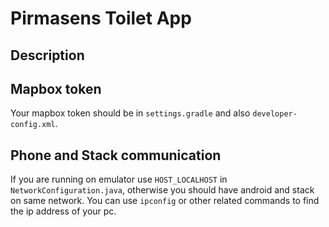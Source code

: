 # Pirmasens Toilet App

## Description


## Mapbox token

Your mapbox token should be in `settings.gradle` and also `developer-config.xml`. 

## Phone and Stack communication
If you are running on emulator use `HOST_LOCALHOST` in `NetworkConfiguration.java`, otherwise you should have android and stack on same network. You can use `ipconfig` or other related commands to find the ip address of your pc.



